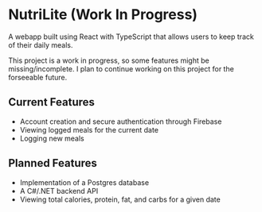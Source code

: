 # NutriLite (Work In Progress)

A webapp built using React with TypeScript that allows users to keep track of their daily meals.

This project is a work in progress, so some features might be missing/incomplete. I plan to continue working on this project for the forseeable future.

## Current Features

- Account creation and secure authentication through Firebase
- Viewing logged meals for the current date
- Logging new meals

## Planned Features

- Implementation of a Postgres database
- A C#/.NET backend API
- Viewing total calories, protein, fat, and carbs for a given date
